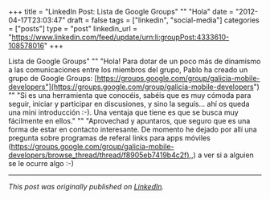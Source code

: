 +++
title = "LinkedIn Post: Lista de Google Groups" "" "Hola"
date = "2012-04-17T23:03:47"
draft = false
tags = ["linkedin", "social-media"]
categories = ["posts"]
type = "post"
linkedin_url = "https://www.linkedin.com/feed/update/urn:li:groupPost:4333610-108578016"
+++

Lista de Google Groups"
""
"Hola! Para dotar de un poco más de dinamismo a las comunicaciones entre los miembros del grupo, Pablo ha creado un grupo de Google Groups: [https://groups.google.com/group/galicia-mobile-developers"](https://groups.google.com/group/galicia-mobile-developers")
""
"Si es una herramienta que conocéis, sabéis que es muy cómoda para seguir, iniciar y participar en discusiones, y sino la seguís... ahí os queda una mini introducción :-). Una ventaja que tiene es que se busca muy fácilmente en ellos."
""
"Aprovechad y apuntaros, que seguro que es una forma de estar en contacto interesante. De momento he dejado por allí una pregunta sobre programas de referal links para apps móviles ([https://groups.google.com/group/galicia-mobile-developers/browse_thread/thread/f8905eb7419b4c2f),](https://groups.google.com/group/galicia-mobile-developers/browse_thread/thread/f8905eb7419b4c2f),) a ver si a alguien se le ocurre algo :-)

---

*This post was originally published on [LinkedIn](https://www.linkedin.com/in/adrianmoreno/recent-activity/all/).*